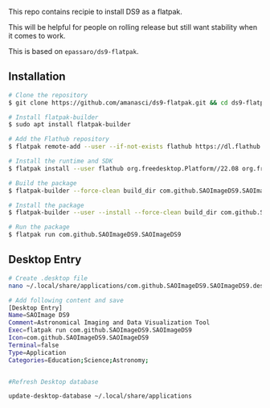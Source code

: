 This repo contains recipie to install DS9 as a flatpak.

This will be helpful for people on rolling release but still want stability when it comes to work.

This is based on `epassaro/ds9-flatpak`.

## Installation

```bash
# Clone the repository
$ git clone https://github.com/amanasci/ds9-flatpak.git && cd ds9-flatpak

# Install flatpak-builder
$ sudo apt install flatpak-builder

# Add the Flathub repository
$ flatpak remote-add --user --if-not-exists flathub https://dl.flathub.org/repo/flathub.flatpakrepo

# Install the runtime and SDK
$ flatpak install --user flathub org.freedesktop.Platform//22.08 org.freedesktop.Sdk//22.08

# Build the package
$ flatpak-builder --force-clean build_dir com.github.SAOImageDS9.SAOImageDS9.yml

# Install the package
$ flatpak-builder --user --install --force-clean build_dir com.github.SAOImageDS9.SAOImageDS9.yml

# Run the package
$ flatpak run com.github.SAOImageDS9.SAOImageDS9
```

## Desktop Entry

```bash
# Create .desktop file 
nano ~/.local/share/applications/com.github.SAOImageDS9.SAOImageDS9.desktop

# Add following content and save
[Desktop Entry]
Name=SAOImage DS9
Comment=Astronomical Imaging and Data Visualization Tool
Exec=flatpak run com.github.SAOImageDS9.SAOImageDS9
Icon=com.github.SAOImageDS9.SAOImageDS9
Terminal=false
Type=Application
Categories=Education;Science;Astronomy;


#Refresh Desktop database

update-desktop-database ~/.local/share/applications


```
